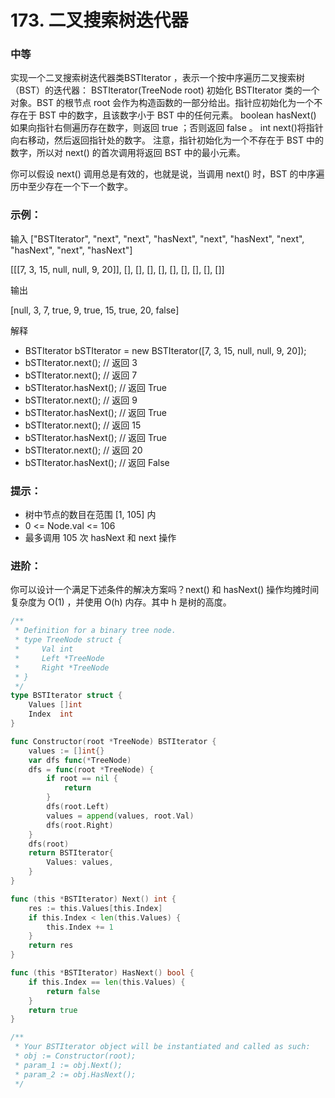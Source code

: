 # 173. 二叉搜索树迭代器

### 中等

实现一个二叉搜索树迭代器类BSTIterator ，表示一个按中序遍历二叉搜索树（BST）的迭代器：
BSTIterator(TreeNode root) 初始化 BSTIterator 类的一个对象。BST 的根节点 root 会作为构造函数的一部分给出。指针应初始化为一个不存在于 BST 中的数字，且该数字小于 BST 中的任何元素。
boolean hasNext() 如果向指针右侧遍历存在数字，则返回 true ；否则返回 false 。
int next()将指针向右移动，然后返回指针处的数字。
注意，指针初始化为一个不存在于 BST 中的数字，所以对 next() 的首次调用将返回 BST 中的最小元素。

你可以假设 next() 调用总是有效的，也就是说，当调用 next() 时，BST 的中序遍历中至少存在一个下一个数字。

### 示例：

输入
["BSTIterator", "next", "next", "hasNext", "next", "hasNext", "next", "hasNext", "next", "hasNext"]

[[[7, 3, 15, null, null, 9, 20]], [], [], [], [], [], [], [], [], []]

输出

[null, 3, 7, true, 9, true, 15, true, 20, false]

解释
- BSTIterator bSTIterator = new BSTIterator([7, 3, 15, null, null, 9, 20]);
- bSTIterator.next();    // 返回 3
- bSTIterator.next();    // 返回 7
- bSTIterator.hasNext(); // 返回 True
- bSTIterator.next();    // 返回 9
- bSTIterator.hasNext(); // 返回 True
- bSTIterator.next();    // 返回 15
- bSTIterator.hasNext(); // 返回 True
- bSTIterator.next();    // 返回 20
- bSTIterator.hasNext(); // 返回 False

### 提示：
- 树中节点的数目在范围 [1, 105] 内
- 0 <= Node.val <= 106
- 最多调用 105 次 hasNext 和 next 操作
 
### 进阶：
你可以设计一个满足下述条件的解决方案吗？next() 和 hasNext() 操作均摊时间复杂度为 O(1) ，并使用 O(h) 内存。其中 h 是树的高度。

```go
/**
 * Definition for a binary tree node.
 * type TreeNode struct {
 *     Val int
 *     Left *TreeNode
 *     Right *TreeNode
 * }
 */
type BSTIterator struct {
	Values []int
	Index  int
}

func Constructor(root *TreeNode) BSTIterator {
	values := []int{}
	var dfs func(*TreeNode)
	dfs = func(root *TreeNode) {
		if root == nil {
			return
		}
		dfs(root.Left)
		values = append(values, root.Val)
		dfs(root.Right)
	}
	dfs(root)
	return BSTIterator{
		Values: values,
	}
}

func (this *BSTIterator) Next() int {
	res := this.Values[this.Index]
	if this.Index < len(this.Values) {
		this.Index += 1
	}
	return res
}

func (this *BSTIterator) HasNext() bool {
	if this.Index == len(this.Values) {
		return false
	}
	return true
}

/**
 * Your BSTIterator object will be instantiated and called as such:
 * obj := Constructor(root);
 * param_1 := obj.Next();
 * param_2 := obj.HasNext();
 */
```